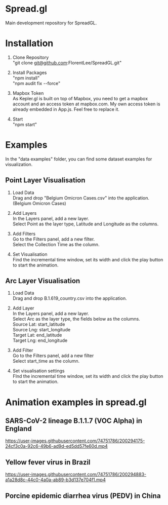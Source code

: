 # Spread.gl
Main development repository for SpreadGL.

# Installation
1. Clone Repository\
"git clone git@github.com:FlorentLee/SpreadGL.git"

2. Install Packages\
"npm install"\
"npm audit fix --force"

3. Mapbox Token\
As Kepler.gl is built on top of Mapbox, you need to get a mapbox account and an access token at mapbox.com. My own access token is already embedded in App.js. Feel free to replace it.

4. Start\
"npm start"

# Examples
In the "data examples" folder, you can find some dataset examples for visualization.

## Point Layer Visualisation
1. Load Data\
Drag and drop "Belgium Omicron Cases.csv" into the application. (Belgium Omicron Cases)

2. Add Layers\
In the Layers panel, add a new layer.\
Select Point as the layer type, Latitude and Longitude as the columns.

3. Add Filters\
Go to the Filters panel, add a new filter.\
Select the Collection Time as the column.

4. Set Visualisation\
Find the incremental time window, set its width and click the play button to start the animation.

## Arc Layer Visualisation
1. Load Data\
Drag and drop B.1.619_country.csv into the application.

2. Add Layer\
In the Layers panel, add a new layer.\
Select Arc as the layer type, the fields below as the columns.\
Source Lat: start_latitude\
Source Lng: start_longitude\
Target Lat: end_latitude\
Target Lng: end_longitude

3. Add Filter\
Go to the Filters panel, add a new filter\
Select start_time as the column.

4. Set visualisation settings\
FInd the incremental time window, set its width and click the play button to start the animation.


# Animation examples in spread.gl

## SARS-CoV-2 lineage B.1.1.7 (VOC Alpha) in England

https://user-images.githubusercontent.com/74751786/200294175-24cf3c0a-92c6-49b6-ad9d-ed5dd57fe60d.mp4


## Yellow fever virus in Brazil

https://user-images.githubusercontent.com/74751786/200294883-a1a28d8c-44c0-4a0a-ab89-b3d137e704f1.mp4


## Porcine epidemic diarrhea virus (PEDV) in China


